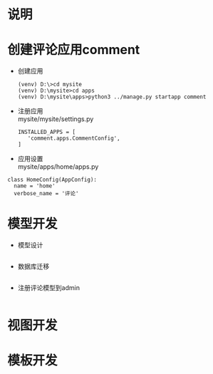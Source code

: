# 说明
# 创建评论应用comment
  - 创建应用
    ``` 
    (venv) D:\>cd mysite
    (venv) D:\mysite>cd apps
    (venv) D:\mysite\apps>python3 ../manage.py startapp comment
    ```
  - 注册应用
    <br/>mysite/mysite/settings.py
    ``` 
    INSTALLED_APPS = [
       'comment.apps.CommentConfig',
    ]
    ```
  - 应用设置
  <br/>mysite/apps/home/apps.py
  ``` 
  class HomeConfig(AppConfig):
    name = 'home'
    verbose_name = '评论' 
  ```
# 模型开发
  - 模型设计
  ``` 
  
  ```
  - 数据库迁移
  ``` 
  
  ```
  - 注册评论模型到admin
  ``` 
  
  ```
# 视图开发


# 模板开发